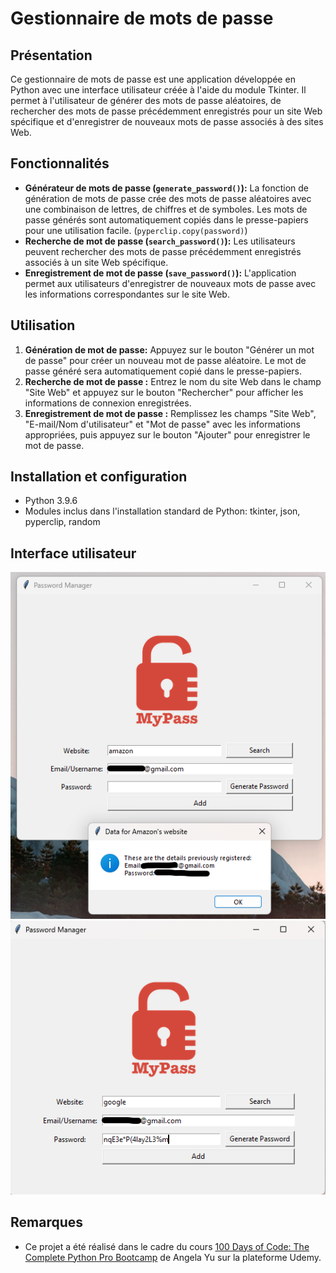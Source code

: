 # Gestionnaire de mots de passe

## Présentation

Ce gestionnaire de mots de passe est une application développée en Python avec une interface utilisateur créée à l'aide du module Tkinter. Il permet à l'utilisateur de générer des mots de passe aléatoires, de rechercher des mots de passe précédemment enregistrés pour un site Web spécifique et d'enregistrer de nouveaux mots de passe associés à des sites Web.

## Fonctionnalités

- **Générateur de mots de passe (`generate_password()`):** La fonction de génération de mots de passe crée des mots de passe aléatoires avec une combinaison de lettres, de chiffres et de symboles. Les mots de passe générés sont automatiquement copiés dans le presse-papiers pour une utilisation facile. (`pyperclip.copy(password)`)
- **Recherche de mot de passe (`search_password()`):** Les utilisateurs peuvent rechercher des mots de passe précédemment enregistrés associés à un site Web spécifique.
- **Enregistrement de mot de passe (`save_password()`):** L'application permet aux utilisateurs d'enregistrer de nouveaux mots de passe avec les informations correspondantes sur le site Web.

## Utilisation

1. **Génération de mot de passe:** Appuyez sur le bouton "Générer un mot de passe" pour créer un nouveau mot de passe aléatoire. Le mot de passe généré sera automatiquement copié dans le presse-papiers.
2. **Recherche de mot de passe :** Entrez le nom du site Web dans le champ "Site Web" et appuyez sur le bouton "Rechercher" pour afficher les informations de connexion enregistrées.
3. **Enregistrement de mot de passe :** Remplissez les champs "Site Web", "E-mail/Nom d'utilisateur" et "Mot de passe" avec les informations appropriées, puis appuyez sur le bouton "Ajouter" pour enregistrer le mot de passe.

## Installation et configuration

- Python 3.9.6
- Modules inclus dans l'installation standard de Python: tkinter, json, pyperclip, random

## Interface utilisateur
![Mot de passe retrouvé](assets/retrieve.png)
![Mot de passe généré](assets/generate.png)

## Remarques
- Ce projet a été réalisé dans le cadre du cours [100 Days of Code: The Complete Python Pro Bootcamp](https://www.udemy.com/course/100-days-of-code/) de Angela Yu sur la plateforme Udemy.
